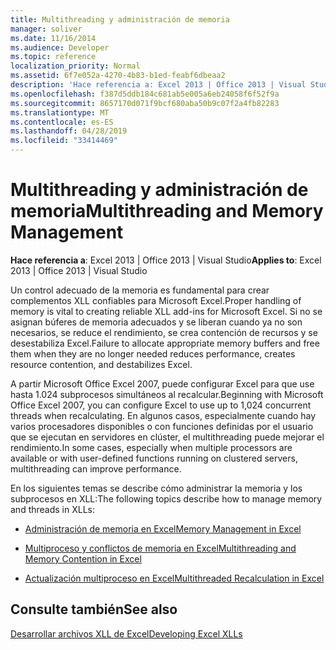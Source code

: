 ```yaml
---
title: Multithreading y administración de memoria
manager: soliver
ms.date: 11/16/2014
ms.audience: Developer
ms.topic: reference
localization_priority: Normal
ms.assetid: 6f7e052a-4270-4b83-b1ed-feabf6dbeaa2
description: 'Hace referencia a: Excel 2013 | Office 2013 | Visual Studio'
ms.openlocfilehash: f387d5ddb184c681ab5e005a6eb24058f6f52f9a
ms.sourcegitcommit: 8657170d071f9bcf680aba50b9c07f2a4fb82283
ms.translationtype: MT
ms.contentlocale: es-ES
ms.lasthandoff: 04/28/2019
ms.locfileid: "33414469"
---
```

# <a name="multithreading-and-memory-management"></a><span data-ttu-id="16aa8-103">Multithreading y administración de memoria</span><span class="sxs-lookup"><span data-stu-id="16aa8-103">Multithreading and Memory Management</span></span>

 <span data-ttu-id="16aa8-104">**Hace referencia a**: Excel 2013 | Office 2013 | Visual Studio</span><span class="sxs-lookup"><span data-stu-id="16aa8-104">**Applies to**: Excel 2013 | Office 2013 | Visual Studio</span></span> 
  
<span data-ttu-id="16aa8-105">Un control adecuado de la memoria es fundamental para crear complementos XLL confiables para Microsoft Excel.</span><span class="sxs-lookup"><span data-stu-id="16aa8-105">Proper handling of memory is vital to creating reliable XLL add-ins for Microsoft Excel.</span></span> <span data-ttu-id="16aa8-106">Si no se asignan búferes de memoria adecuados y se liberan cuando ya no son necesarios, se reduce el rendimiento, se crea contención de recursos y se desestabiliza Excel.</span><span class="sxs-lookup"><span data-stu-id="16aa8-106">Failure to allocate appropriate memory buffers and free them when they are no longer needed reduces performance, creates resource contention, and destabilizes Excel.</span></span>
  
<span data-ttu-id="16aa8-107">A partir Microsoft Office Excel 2007, puede configurar Excel para que use hasta 1.024 subprocesos simultáneos al recalcular.</span><span class="sxs-lookup"><span data-stu-id="16aa8-107">Beginning with Microsoft Office Excel 2007, you can configure Excel to use up to 1,024 concurrent threads when recalculating.</span></span> <span data-ttu-id="16aa8-108">En algunos casos, especialmente cuando hay varios procesadores disponibles o con funciones definidas por el usuario que se ejecutan en servidores en clúster, el multithreading puede mejorar el rendimiento.</span><span class="sxs-lookup"><span data-stu-id="16aa8-108">In some cases, especially when multiple processors are available or with user-defined functions running on clustered servers, multithreading can improve performance.</span></span>
  
<span data-ttu-id="16aa8-109">En los siguientes temas se describe cómo administrar la memoria y los subprocesos en XLL:</span><span class="sxs-lookup"><span data-stu-id="16aa8-109">The following topics describe how to manage memory and threads in XLLs:</span></span>
  
- [<span data-ttu-id="16aa8-110">Administración de memoria en Excel</span><span class="sxs-lookup"><span data-stu-id="16aa8-110">Memory Management in Excel</span></span>](memory-management-in-excel.md)
    
- [<span data-ttu-id="16aa8-111">Multiproceso y conflictos de memoria en Excel</span><span class="sxs-lookup"><span data-stu-id="16aa8-111">Multithreading and Memory Contention in Excel</span></span>](multithreading-and-memory-contention-in-excel.md)
    
- [<span data-ttu-id="16aa8-112">Actualización multiproceso en Excel</span><span class="sxs-lookup"><span data-stu-id="16aa8-112">Multithreaded Recalculation in Excel</span></span>](multithreaded-recalculation-in-excel.md)
    
## <a name="see-also"></a><span data-ttu-id="16aa8-113">Consulte también</span><span class="sxs-lookup"><span data-stu-id="16aa8-113">See also</span></span>



[<span data-ttu-id="16aa8-114">Desarrollar archivos XLL de Excel</span><span class="sxs-lookup"><span data-stu-id="16aa8-114">Developing Excel XLLs</span></span>](developing-excel-xlls.md)

